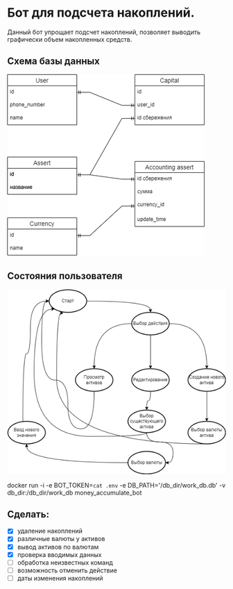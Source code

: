 # Бот для подсчета накоплений.
Данный бот упрощает подсчет накоплений, позволяет выводить графически объем накопленных средств.

## Схема базы данных
![alt-текст](schem/db_schem.png)

## Состояния пользователя
![alt-текст](schem/state.png)

docker run -i -e BOT_TOKEN=`cat .env` -e DB_PATH='/db_dir/work_db.db' -v db_dir:/db_dir/work_db money_accumulate_bot

## Сделать:
- [x] удаление накоплений
- [x] различные валюты у активов
- [x] вывод активов по валютам
- [x] проверка вводимых данных
- [ ] обработка неизвестных команд
- [ ] возможность отменить действие
- [ ] даты изменения накоплений